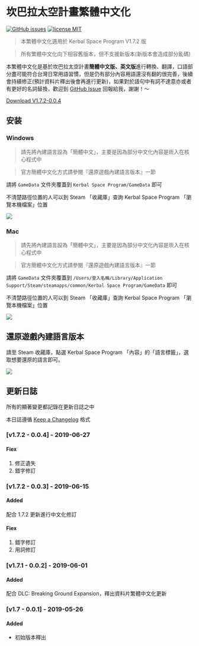 # 坎巴拉太空計畫繁體中文化

[![GitHub issues][issues-image]][issues-url]
[![license MIT][license-image]][license-url]

> 本繁體中文化適用於 Kerbal Space Program V1.7.2 版

> 所有繁體中文化向下相容舊版本，但不支援新版本(新版本會造成部分亂碼)

本繁體中文化是基於坎巴拉太空計畫**簡體中文版、英文版**進行轉換、翻譯，口語部分盡可能符合台灣日常用語習慣，但是仍有部分內容用語還沒有翻的很完善，後續會持續修正(預計資料片釋出後會再進行更新)，如果對於語句中有詞不達意亦或者有更好的名詞替換，歡迎到 [GitHub Issue](https://github.com/shuwn/KSP-Traditional-Chinese/issues) 回報給我，謝謝！～

[Download V1.7.2-0.0.4]([V1.7.2-0.0.4.zip]https://github.com/shuwn/KSP-Traditional-Chinese/releases/download/0.0.4/V1.7.2-0.0.4.zip)


## 安装

### Windows

> 請先將內建語言設為「簡體中文」，主要是因為部分中文化內容是崁入在核心程式中

> 官方簡體中文化方式請參閱『還原遊戲內建語言版本』一節

請將 `GameData` 文件夾覆蓋到 `Kerbal Space Program/GameData` 即可

不清楚路徑位置的人可以到 Steam 「收藏庫」查詢 Kerbal Space Program 「瀏覽本機檔案」位置

![](https://i.imgur.com/ju6OJX9.png)

### Mac

> 請先將內建語言設為「簡體中文」，主要是因為部分中文化內容是崁入在核心程式中

> 官方簡體中文化方式請參閱『還原遊戲內建語言版本』一節

請將 `GameData` 文件夾覆蓋到 `/Users/登入名稱/Library/Application Support/Steam/steamapps/common/Kerbal Space Program/GameData` 即可

不清楚路徑位置的人可以到 Steam 「收藏庫」查詢 Kerbal Space Program 「瀏覽本機檔案」位置

![](https://i.imgur.com/j4TiFJm.png)


## 還原遊戲內建語言版本

請至 Steam 收藏庫，點選 Kerbal Space Program 「內容」的「語言標籤」，選取想要還原的語言即可。

![](https://i.imgur.com/Lhgk1my.png)


## 更新日誌

所有的顯著變更都記錄在更新日誌之中

本日誌遵循 [Keep a Changelog](https://keepachangelog.com/zh-TW/1.0.0) 格式

### [v1.7.2 - 0.0.4] - 2019-06-27

#### Fiex

1. 修正遺失
2. 錯字修訂

### [v1.7.2 - 0.0.3] - 2019-06-15

#### Added

配合 1.7.2 更新進行中文化修訂

#### Fiex

1. 錯字修訂
2. 用詞修訂

### [v1.7.1 - 0.0.2] - 2019-06-01

#### Added

配合 DLC: Breaking Ground Expansion，釋出資料片繁體中文化更新

### [v1.7 - 0.0.1] - 2019-05-26

#### Added

* 初始版本釋出


<!-- Badges Link -->

[issues-url]: https://github.com/shuwn/KSP-Traditional-Chinese/issues
[issues-image]: https://img.shields.io/bitbucket/issues/shuwn/KSP-Traditional-Chinese.svg

[license-url]: https://opensource.org/licenses/MIT
[license-image]: https://img.shields.io/badge/license-MIT-blue.svg
